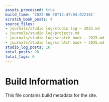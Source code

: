 ```yaml
---
assets_processed: true
build_time: '2025-06-30T12:47:04.622161'
scratch_book_posts: 4
source_files:
- journals/studio log/studio log — 2025.md
- journals/studio log/projects.md
- journals/studio log/scratch book — 2025.md
- journals/studio log/scratch book — 2025.md
studio_log_posts: 16
total_posts: 20
total_tags: 6
---
```


# Build Information

This file contains build metadata for the site.
